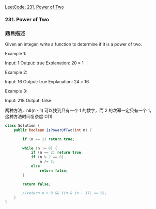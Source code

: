 [LeetCode: 231. Power of Two](https://leetcode.com/problems/power-of-two/description/)

### 231. Power of Two

### 题目描述

Given an integer, write a function to determine if it is a power of two.

Example 1:

Input: 1
Output: true 
Explanation: 20 = 1

Example 2:

Input: 16
Output: true
Explanation: 24 = 16

Example 3:

Input: 218
Output: false

两种方法，n&(n - 1) 可以找到只有一个 1 的数字，而 2 的次幂一定只有一个 1， 这种方法时间复杂度 O(1)
```java
class Solution {
    public boolean isPowerOfTwo(int n) {
        
        if (n == 1) return true;
        
        while (n != 0) {
            if (n == 2) return true;
            if (n % 2 == 0)
                n /= 2;
            else 
                return false;
        }
        
        return false;
        
        //return n > 0 && ((n & (n - 1)) == 0);
    }
}
```